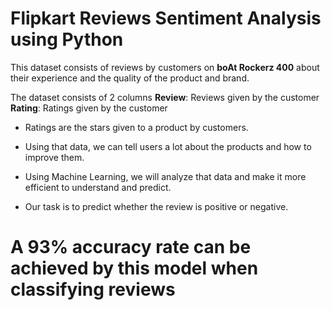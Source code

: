 # Flipkart Reviews Sentiment Analysis using Python

This dataset consists of reviews by customers on **boAt Rockerz 400** about their experience and the quality of the product and brand. 

The dataset consists of 2 columns
**Review**: Reviews given by the customer
**Rating**: Ratings given by the customer
* Ratings are the stars given to a product by customers.

* Using that data, we can tell users a lot about the products and how to improve them. 
* Using Machine Learning, we will analyze that data and make it more efficient to understand and predict.
* Our task is to predict whether the review is positive or negative.

# A 93% accuracy rate can be achieved by this model when classifying reviews
